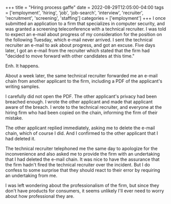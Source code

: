 +++
title = "Hiring process gaffe"
date = 2022-08-29T12:05:00-04:00
tags = ['employment', 'hiring', 'job', 'job-search', 'interview', 'recruiter', 'recruitment', 'screening', 'staffing']
categories = ['employment']
+++
I once submitted an application to a firm that specializes in computer security, and was granted a screening teleconference with a technical recruiter. I was told to expect an e-mail about progress of my consideration for the position on the following Tuesday, which e-mail never arrived. I sent the technical recruiter an e-mail to ask about progress, and got an excuse. Five days later, I got an e-mail from the recruiter which stated that the firm had "decided to move forward with other candidates at this time."

Enh. It happens.

About a week later, the same technical recruiter forwarded me an e-mail chain from another applicant to the firm, including a PDF of the applicant's writing samples.

I carefully did not open the PDF. The other applicant's privacy had been breached enough. I wrote the other applicant and made that applicant aware of the breach. I wrote to the technical recruiter, and everyone at the hiring firm who had been copied on the chain, informing the firm of their mistake.

The other applicant replied immediately, asking me to delete the e-mail chain, which of course I did. And I confirmed to the other applicant that I had deleted it.

The technical recruiter telephoned me the same day to apologize for the inconvenience and also asked me to provide the firm with an undertaking that I had deleted the e-mail chain. It was nice to have the assurance that the firm hadn't fired the technical recruiter over the incident. But I do confess to some surprise that they should react to their error by requiring an undertaking from me.

I was left wondering about the professionalism of the firm, but since they don't have products for consumers, it seems unlikely I'll ever need to worry about how professional they are.
